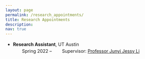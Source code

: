 ```yaml
---
layout: page
permalink: /research_appointments/
title: Research Appointments
description: 
nav: true
---
```


<ul style="line-height:1.5;">
  <li><b>Research Assistant</b>, UT Austin</li>
  &emsp;&emsp;Spring 2022 &#8211;
  &emsp;&emsp;Supervisor: <a href="https://jessyli.com/">Professor Junyi Jessy Li</a>
</ul>